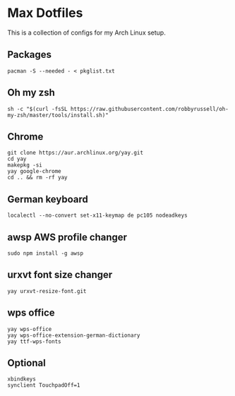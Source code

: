 # Max Dotfiles
This is a collection of configs for my Arch Linux setup.

## Packages
```
pacman -S --needed - < pkglist.txt
```

## Oh my zsh
```
sh -c "$(curl -fsSL https://raw.githubusercontent.com/robbyrussell/oh-my-zsh/master/tools/install.sh)"
```

## Chrome
```
git clone https://aur.archlinux.org/yay.git
cd yay
makepkg -si
yay google-chrome
cd .. && rm -rf yay
```

## German keyboard
```
localectl --no-convert set-x11-keymap de pc105 nodeadkeys
```

## awsp AWS profile changer
```
sudo npm install -g awsp
```

## urxvt font size changer
```
yay urxvt-resize-font.git
```

## wps office
```
yay wps-office
yay wps-office-extension-german-dictionary
yay ttf-wps-fonts
```

## Optional
```
xbindkeys
synclient TouchpadOff=1
```

